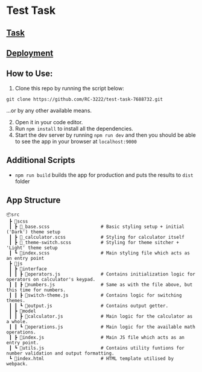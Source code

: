 # Test Task

## [Task](https://drive.google.com/file/d/1BK2W8VEwzz0lg1_eyy294QCO5tpdJ8Hm/view?usp=sharing)
## [Deployment](https://rc-3222.github.io/built-test-task-7688732/)

## How to Use:

1. Clone this repo by running the script below:

```
git clone https://github.com/RC-3222/test-task-7688732.git
```
...or by any other available means.

2. Open it in your code editor.
3. Run `npm install` to install all the dependencies.
4. Start the dev server by running `npm run dev` and then you should be able to see the app in your browser at `localhost:9000`


## Additional Scripts

- `npm run build` builds the app for production and puts the results to `dist` folder

## App Structure

```
📦src                               
 ┣ 📂scss                           
 ┃ ┣ 📜_base.scss                   # Basic styling setup + initial ('Dark') theme setup
 ┃ ┣ 📜_calculator.scss             # Styling for calculator itself
 ┃ ┣ 📜_theme-switch.scss           # Styling for theme sitcher + 'Light' theme setup
 ┃ ┗ 📜index.scss                   # Main styling file which acts as an entry point
 ┣ 📂js                             
 ┃ ┣ 📂interface                 
 ┃ ┃ ┣ 📜operators.js               # Contains initialization logic for operators on calculator's keypad. 
 ┃ ┃ ┣ 📜numbers.js                 # Same as with the file above, but this time for numbers. 
 ┃ ┃ ┣ 📜switch-theme.js            # Contains logic for switching themes. 
 ┃ ┃ ┗ 📜output.js                  # Contains output getter.
 ┃ ┣ 📂model                     
 ┃ ┃ ┣ 📜calculator.js              # Main logic for the calculator as a whole.
 ┃ ┃ ┗ 📜operations.js              # Main logic for the available math operations.
 ┃ ┣ 📜index.js                     # Main JS file which acts as an entry point.
 ┃ ┗ 📜utils.js                     # Contains utility funtions for number validation and output formatting.
 ┗ 📜index.html                     # HTML template utilised by webpack.
```
